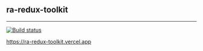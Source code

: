 ## ra-redux-toolkit

---

[![Build status](https://ci.appveyor.com/api/projects/status/1c7gh139uh9wo611?svg=true)](https://ci.appveyor.com/project/Liaksej/ra-forms-steps)


https://ra-redux-toolkit.vercel.app